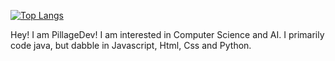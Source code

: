 [![Top Langs](https://github-readme-stats.vercel.app/api/top-langs/?username=pillagedev)](https://github.com/pillagedev)

Hey! I am PillageDev! I am interested in Computer Science and AI. I primarily code java, but dabble in Javascript, Html, Css and Python. 
